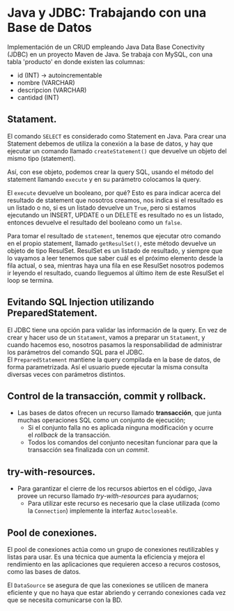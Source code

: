 # Java y JDBC: Trabajando con una Base de Datos
Implementación de un CRUD empleando Java Data Base Conectivity (JDBC) en un proyecto Maven de Java. Se trabaja con MySQL, con una tabla 'producto' en donde existen las columnas:
- id (INT) -> autoincrementable
- nombre (VARCHAR)
- descripcion (VARCHAR)
- cantidad (INT)

## Statament.
El comando `SELECT` es considerado como Statement en Java. Para crear una Statement debemos de utiliza la conexión a la base de datos, y hay que ejecutar un comando llamado `createStatement()` que devuelve un objeto del mismo tipo (statement). 

Así, con ese objeto, podemos crear la query SQL, usando el método del statement llamando `execute` y en su parámetro colocamos la query. 

El `execute` devuelve un booleano, por qué? Esto es para indicar acerca del resultado de statement que nosotros creamos, nos indica si el resultado es un listado o no, si es un listado devuelve un `True`, pero si estamos ejecutando un INSERT, UPDATE o un DELETE es resultado no es un listado, entonces devuelve el resultado del booleano como un `false`.

Para tomar el resultado de `statement`, tenemos que ejecutar otro comando en el propio statement, llamado `getResulSet()`, este método devuelve un objeto de tipo ResulSet. ResulSet es un listado de resultado, y siempre que lo vayamos a leer tenemos que saber cuál es el próximo elemento desde la fila actual, o sea, mientras haya una fila en ese ResulSet nosotros podemos ir leyendo el resultado, cuando lleguemos al último ítem de este ResulSet el loop se termina. 

## Evitando SQL Injection utilizando PreparedStatement. 
El JDBC tiene una opción para validar las información de la query. En vez de crear y hacer uso de un `Statament`, vamos a preparar un `Statament`, y cuando hacemos eso, nosotros pasamos la responsabilidad de administrar los parámetros del comando SQL para el JDBC. 
El `PreparedStatement` mantiene la query compilada en la base de datos, de forma parametrizada. Así el usuario puede ejecutar la misma consulta diversas veces con parámetros distintos. 

## Control de la transacción, commit y rollback. 
- Las bases de datos ofrecen un recurso llamado **transacción**, que junta muchas operaciones SQL como un conjunto de ejecución;
    - Si el conjunto falla no es aplicada ninguna modificación y ocurre el *rollback* de la transacción.
    - Todos los comandos del conjunto necesitan funcionar para que la transacción sea finalizada con un *commit*.

## try-with-resources. 
- Para garantizar el cierre de los recursos abiertos en el código, Java provee un recurso llamado *try-with-resources* para ayudarnos;
    - Para utilizar este recurso es necesario que la clase utilizada (como la `Connection`) implemente la interfaz `Autocloseable`.

## Pool de conexiones. 
El pool de conexiones actúa como un grupo de conexiones reutilizables y listas para usar. Es una técnica que aumenta la eficiencia
y mejora el rendimiento en las aplicaciones que requieren acceso a recuros costosos, como las bases de datos.

El `DataSource` se asegura de que las conexiones se utilicen de manera eficiente y que no haya que estar abriendo y
cerrando conexiones cada vez que se necesita comunicarse con la BD. 
